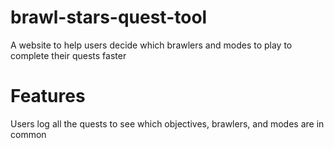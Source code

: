 # brawl-stars-quest-tool
A website to help users decide which brawlers and modes to play to complete their quests faster
# Features
Users log all the quests to see which objectives, brawlers, and modes are in common
